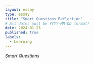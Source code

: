 ```yaml
---
layout: essay
type: essay
title: "Smart Questions Reflection"
# All dates must be YYYY-MM-DD format!
date: 2024-01-25
published: true
labels:
  - Learning
---
```


*Smart Questions*
